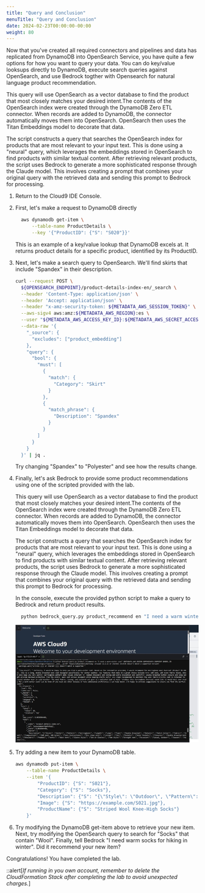```yaml
---
title: "Query and Conclusion"
menuTitle: "Query and Conclusion"
date: 2024-02-23T00:00:00-00:00
weight: 80
---
```

Now that you've created all required connectors and pipelines and data has replicated from DynamoDB into OpenSearch Service, you have quite a few options for how you want to query your data. You can do key/value looksups directly to DynamoDB, execute search queries against OpenSearch, and use Bedrock togther with Opensearch for natural language product recommendation. 

This query will use OpenSearch as a vector database to find the product that most closely matches your desired intent.The contents of the OpenSearch index were created through the DynamoDB Zero ETL connector. When records are added to DynamoDB, the connector automatically moves them into OpenSearch. OpenSearch then uses the Titan Embeddings model to decorate that data. 

The script constructs a query that searches the OpenSearch index for products that are most relevant to your input text. This is done using a "neural" query, which leverages the embeddings stored in OpenSearch to find products with similar textual content. After retrieving relevant products, the script uses Bedrock to generate a more sophisticated response through the Claude model. This involves creating a prompt that combines your original query with the retrieved data and sending this prompt to Bedrock for processing. 

 1. Return to the Cloud9 IDE Console.

 1. First, let's make a request to DynamoDB directly

    ```bash
      aws dynamodb get-item \
          --table-name ProductDetails \
          --key '{"ProductID": {"S": "S020"}}'
    ```

    This is an example of a key/value lookup that DynamoDB excels at. It returns product details for a specific product, identified by its ProductID.

 1. Next, let's make a search query to OpenSearch. We'll find skirts that include "Spandex" in their description.

    ```bash
    curl --request POST \
      ${OPENSEARCH_ENDPOINT}/product-details-index-en/_search \
      --header 'Content-Type: application/json' \
      --header 'Accept: application/json' \
      --header "x-amz-security-token: ${METADATA_AWS_SESSION_TOKEN}" \
      --aws-sigv4 aws:amz:${METADATA_AWS_REGION}:es \
      --user "${METADATA_AWS_ACCESS_KEY_ID}:${METADATA_AWS_SECRET_ACCESS_KEY}" \
      --data-raw '{
        "_source": {
          "excludes": ["product_embedding"]
        },
        "query": {
          "bool": {
            "must": [
              {
                "match": {
                  "Category": "Skirt"
                }
              },
              {
                "match_phrase": {
                  "Description": "Spandex"
                }
              }
            ]
          }
        }
      }' | jq .
    ```

    Try changing "Spandex" to "Polyester" and see how the results change.

 1. Finally, let's ask Bedrock to provide some product recommendations using one of the scripted provided with the lab. 

    This query will use OpenSearch as a vector database to find the product that most closely matches your desired intent.The contents of the OpenSearch index were created through the DynamoDB Zero ETL connector. When records are added to DynamoDB, the connector automatically moves them into OpenSearch. OpenSearch then uses the Titan Embeddings model to decorate that data. 

    The script constructs a query that searches the OpenSearch index for products that are most relevant to your input text. This is done using a "neural" query, which leverages the embeddings stored in OpenSearch to find products with similar textual content. After retrieving relevant products, the script uses Bedrock to generate a more sophisticated response through the Claude model. This involves creating a prompt that combines your original query with the retrieved data and sending this prompt to Bedrock for processing. 


    In the console, execute the provided python script to make a query to Bedrock and return product results.
    ```bash
      python bedrock_query.py product_recommend en "I need a warm winter coat" $METADATA_AWS_REGION $OPENSEARCH_ENDPOINT $MODEL_ID 
    ```

    ![Query results](/static/images/ddb-os-zetl17.jpg)

 1. Try adding a new item to your DynamoDB table.

    ```bash
    aws dynamodb put-item \
        --table-name ProductDetails \
        --item '{
            "ProductID": {"S": "S021"},
            "Category": {"S": "Socks"},
            "Description": {"S": "{\"Style\": \"Outdoor\", \"Pattern\": \"Striped\", \"Length\": \"Knee-High\", \"Type\": \"Thick\", \"Fabric\": \"Wool\", \"Composition\": \"80% Wool, 20% Nylon\", \"Care Instructions\": \"Hand wash cold, lay flat to dry\", \"Ideal For\": \"Outdoor Activities\", \"Stretch\": \"Moderate\", \"Opacity\": \"Opaque\", \"Lining\": \"No\", \"Pockets\": \"No Pockets\", \"Closure\": \"Pull Up\", \"Shoe Height\": \"Knee-High\", \"Occasion\": \"Outdoor\", \"Season\": \"Fall, Winter\"}"},
            "Image": {"S": "https://example.com/S021.jpg"},
            "ProductName": {"S": "Striped Wool Knee-High Socks"}
        }'
    ```

 1. Try modifying the DynamoDB get-item above to retrieve your new item. Next, try modifying the OpenSearch query to search for "Socks" that contain "Wool". Finally, tell Bedrock "I need warm socks for hiking in winter". Did it recommend your new item?

Congratulations! You have completed the lab.

::alert[_If running in you own account, remember to delete the CloudFormation Stack after completing the lab to avoid unexpected charges._]
